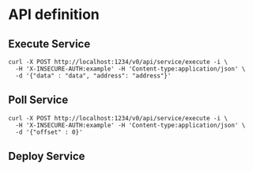 # API definition

## Execute Service

```
curl -X POST http://localhost:1234/v0/api/service/execute -i \
  -H 'X-INSECURE-AUTH:example' -H 'Content-type:application/json' \
  -d '{"data" : "data", "address": "address"}'
```

## Poll Service

```
curl -X POST http://localhost:1234/v0/api/service/execute -i \
  -H 'X-INSECURE-AUTH:example' -H 'Content-type:application/json' \
  -d '{"offset" : 0}'
```

## Deploy Service
